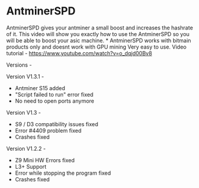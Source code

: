 # AntminerSPD
AntminerSPD gives your antminer a small boost and increases the hashrate of it. This video will show you exactly how to use the AntminerSPD so you will be able to boost your asic machine. * AntminerSPD works with bitmain products only and doesnt work with GPU mining
Very easy to use.
Video tutorial - https://www.youtube.com/watch?v=o_dqjd00Bv8


Versions -

Version V1.3.1 -

- Antminer S15 added
- "Script failed to run" error fixed
- No need to open ports anymore

Version V1.3 -

- S9 / D3 compatibility issues fixed
- Error #4409 problem fixed
- Crashes fixed

Version V1.2.2 -

- Z9 Mini HW Errors fixed
- L3+ Support 
- Error while stopping the program fixed
- Crashes fixed

